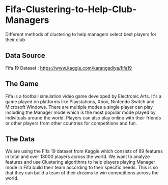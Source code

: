 # Fifa-Clustering-to-Help-Club-Managers
Different methods of clustering to help managers select best players for their club

## Data Source
Fifa 19 Dataset : https://www.kaggle.com/karangadiya/fifa19

## The Game
Fifa is a football simulation video game developed by Electronic Arts. It's a game played on platforms like Playstations, Xbox, Nintendo Switch and Microsoft Windows. There are multiple modes a single player can play including the Manager mode which is the most popular mode played by indivituals around the world. Players can also play online with their friends or other players from other countries for competitions and fun.

## The Data
We are using the Fifa 19 dataset from Kaggle which consists of 89 features in total and over 18000 players across the world. We want to analyze features and use Clustering algorithms to help players playing Manager mode in Fifa build their team according to their specific needs. This is so that they can build a team of their dreams to win competitions across the world.
